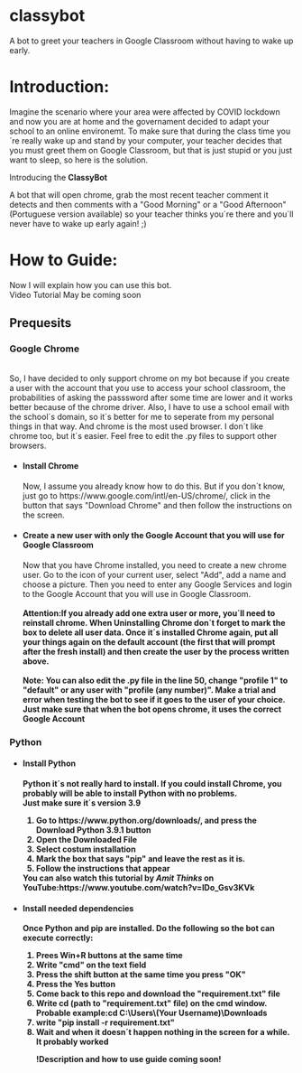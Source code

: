 # classybot
A bot to greet your teachers in Google Classroom without having to wake up early.

<h1>Introduction:</h1>
Imagine the scenario where your area were affected by COVID lockdown and now you are at home and the governament decided to adapt your school to an online environemt. To make sure that during the class time you´re really wake up and stand by your computer, your teacher decides that you must greet them on Google Classroom, but that is just stupid or you just want to sleep, so here is the solution.
<br>
<p>Introducing the <b>ClassyBot</b></p>

A bot that will open chrome, grab the most recent teacher comment it detects and then comments with a "Good Morning" or a "Good Afternoon" (Portuguese version available) so your teacher thinks you´re there and you´ll never have to wake up early again! ;)


<h1>How to Guide:</h1>
Now I will explain how you can use this bot.
<br>
Video Tutorial May be coming soon
<br>
<h2>Prequesits</h2>
<h3>Google Chrome</h3>
<br>
So, I have decided to only support chrome on my bot because if you create a user with the account that you use to access your school classroom, the probabilities of asking the passsword after some time are lower and it works better because of the chrome driver. Also, I have to use a school email with the school´s domain, so it´s better for me to seperate from my personal things in that way. And chrome is the most used browser. I don´t like chrome too, but it´s easier. Feel free to edit the .py files to support other browsers.
<ul>
  <li><h4>Install Chrome</h4></li>
 Now, I assume you already know how to do this. But if you don´t know, just go to https://www.google.com/intl/en-US/chrome/,   click in the button that says "Download Chrome" and then follow the instructions on the screen.
  <li><h4>Create a new user with only the Google Account that you will use for Google Classroom</h4></li>
    Now that you have Chrome installed, you need to create a new chrome user. Go to the icon of your current user, select "Add", add a name and choose a picture. Then you need to enter any Google Services and login to the Google Account that you will use in Google Classroom.
  <br>
  <br>
 <b>Attention<b>:If you already add one extra user or more, you´ll need to reinstall chrome. When Uninstalling Chrome don´t forget to mark the box to delete all user data. Once it´s installed Chrome again, put all your things again on the default account (the first that will prompt after the fresh install) and then create the user by the process written above.
  <br>
  <br>
  <b>Note<b>: You can also edit the .py file in the line 50, change "profile 1" to "default" or any user with "profile (any number)". Make a trial and error when testing the bot         to see if it goes to the user of your choice. Just make sure that when the bot opens chrome, it uses the correct Google Account
    </ul>
<h3>Python</h3>
    <ul>
      <li><h4>Install Python</h4></li>
        Python it´s not really hard to install. If you could install Chrome, you probably will be able to install Python with no problems.
      <br>
      <b>Just make sure it´s version 3.9</b>
      <ol>
        <li>Go to https://www.python.org/downloads/, and press the Download Python 3.9.1 button</li>
        <li>Open the Downloaded File</li>
        <li>Select costum installation</li>
        <li>Mark the box that says "pip" and leave the rest as it is.</li>
        <li>Follow the instructions that appear</li>
      </ol>
      You can also watch this tutorial by <i>Amit Thinks</i> on YouTube:https://www.youtube.com/watch?v=IDo_Gsv3KVk
      <li><h4>Install needed dependencies</h4></li>
    Once Python and pip are installed. Do the following so the bot can execute correctly:
      <ol>
        <li>Prees Win+R buttons at the same time</li>
        <li>Write "cmd" on the text field</li>
        <li>Press the shift button at the same time you press "OK"</li>
        <li>Press the Yes button</li>
        <li>Come back to this repo and download the "requirement.txt" file</li>
        <li>Write cd (path to "requirement.txt" file) on the cmd window. Probable example:cd C:\Users\(Your Username)\Downloads</li>
        <li>write "pip install -r requirement.txt"</li>
        <li>Wait and when it doesn´t happen nothing in the screen for a while. It probably worked</li>
        
      
        
    
  
!Description and how to use guide coming soon!
